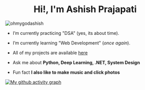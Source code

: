 <h1 align="center">Hi!, I'm Ashish Prajapati</h1>

<p align="left"> <img src="https://komarev.com/ghpvc/?username=ohmygodashish&label=Profile%20views&color=0e75b6&style=flat" alt="ohmygodashish" /> </p>

- I’m currently practicing "DSA" (yes, its about time).

- I’m currently learning "Web Development" (*once again*).

- All of my projects are available [here](https://github.com/ohmygodashish?tab=repositories)

- Ask me about **Python, Deep Learning, .NET, System Design**

- Fun fact **I also like to make music and click photos**

[![My github activity graph](https://github-readme-activity-graph.vercel.app/graph?username=ohmygodashish&theme=tokyo-night&hide_border=true)](https://github.com/JustSurWHYving/github-readme-activity-graph)
